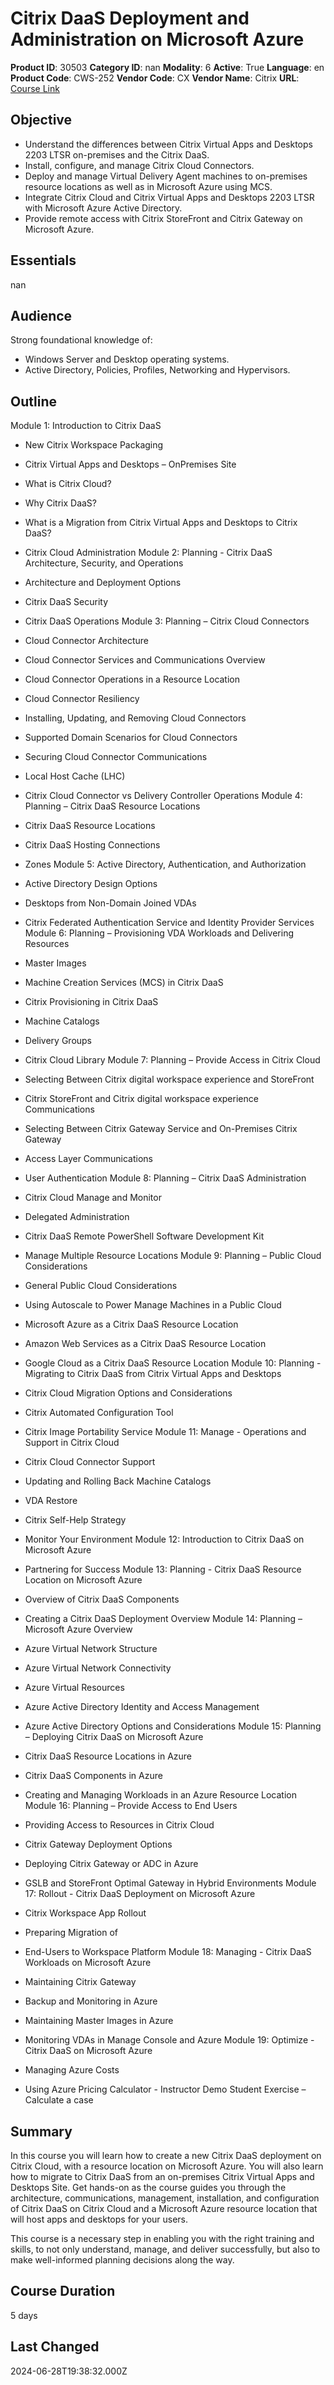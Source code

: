 # Citrix DaaS Deployment and Administration on Microsoft Azure

**Product ID**: 30503
**Category ID**: nan
**Modality**: 6
**Active**: True
**Language**: en
**Product Code**: CWS-252
**Vendor Code**: CX
**Vendor Name**: Citrix
**URL**: [Course Link](https://www.fastlaneus.com/course/citrix-cws-252)

## Objective
- Understand the differences between Citrix Virtual Apps and Desktops 2203 LTSR on-premises and the Citrix DaaS.
- Install, configure, and manage Citrix Cloud Connectors.
- Deploy and manage Virtual Delivery Agent machines to on-premises resource locations as well as in Microsoft Azure using MCS.
- Integrate Citrix Cloud and Citrix Virtual Apps and Desktops 2203 LTSR with Microsoft Azure Active Directory.
- Provide remote access with Citrix StoreFront and Citrix Gateway on Microsoft Azure.

## Essentials
nan

## Audience
Strong foundational knowledge of:


- Windows Server and Desktop operating systems.
- Active Directory, Policies, Profiles, Networking and Hypervisors.

## Outline
Module 1: Introduction to Citrix DaaS 


- New Citrix Workspace Packaging
- Citrix Virtual Apps and Desktops – OnPremises Site
- What is Citrix Cloud?
- Why Citrix DaaS?
- What is a Migration from Citrix Virtual Apps and Desktops to Citrix DaaS?
- Citrix Cloud Administration
Module 2: Planning - Citrix DaaS Architecture, Security, and Operations


- Architecture and Deployment Options
- Citrix DaaS Security
- Citrix DaaS Operations
Module 3: Planning – Citrix Cloud Connectors


- Cloud Connector Architecture
- Cloud Connector Services and Communications Overview
- Cloud Connector Operations in a Resource Location
- Cloud Connector Resiliency
- Installing, Updating, and Removing Cloud Connectors
- Supported Domain Scenarios for Cloud Connectors
- Securing Cloud Connector Communications
- Local Host Cache (LHC)
- Citrix Cloud Connector vs Delivery Controller Operations
Module 4: Planning – Citrix DaaS Resource Locations


- Citrix DaaS Resource Locations
- Citrix DaaS Hosting Connections
- Zones
Module 5: Active Directory, Authentication, and Authorization


- Active Directory Design Options
- Desktops from Non-Domain Joined VDAs
- Citrix Federated Authentication Service and Identity Provider Services
Module 6: Planning – Provisioning VDA Workloads and Delivering Resources


- Master Images
- Machine Creation Services (MCS) in Citrix DaaS
- Citrix Provisioning in Citrix DaaS
- Machine Catalogs
- Delivery Groups
- Citrix Cloud Library
Module 7: Planning – Provide Access in Citrix Cloud


- Selecting Between Citrix digital workspace experience and StoreFront
- Citrix StoreFront and Citrix digital workspace experience Communications
- Selecting Between Citrix Gateway Service and On-Premises Citrix Gateway
- Access Layer Communications
- User Authentication
Module 8: Planning – Citrix DaaS Administration


- Citrix Cloud Manage and Monitor
- Delegated Administration
- Citrix DaaS Remote PowerShell Software Development Kit
- Manage Multiple Resource Locations
Module 9: Planning – Public Cloud Considerations


- General Public Cloud Considerations
- Using Autoscale to Power Manage Machines in a Public Cloud
- Microsoft Azure as a Citrix DaaS Resource Location
- Amazon Web Services as a Citrix DaaS Resource Location
- Google Cloud as a Citrix DaaS Resource Location
Module 10: Planning - Migrating to Citrix DaaS from Citrix Virtual Apps and Desktops


- Citrix Cloud Migration Options and Considerations
- Citrix Automated Configuration Tool
- Citrix Image Portability Service
Module 11: Manage - Operations and Support in Citrix Cloud


- Citrix Cloud Connector Support
- Updating and Rolling Back Machine Catalogs
- VDA Restore
- Citrix Self-Help Strategy
- Monitor Your Environment
Module 12: Introduction to Citrix DaaS on Microsoft Azure


- Partnering for Success
Module 13: Planning - Citrix DaaS Resource Location on Microsoft Azure


- Overview of Citrix DaaS Components
- Creating a Citrix DaaS Deployment Overview
Module 14: Planning – Microsoft Azure Overview


- Azure Virtual Network Structure
- Azure Virtual Network Connectivity
- Azure Virtual Resources
- Azure Active Directory Identity and Access Management
- Azure Active Directory Options and Considerations
Module 15: Planning – Deploying Citrix DaaS on Microsoft Azure


- Citrix DaaS Resource Locations in Azure
- Citrix DaaS Components in Azure
- Creating and Managing Workloads in an Azure Resource Location
Module 16: Planning – Provide Access to End Users


- Providing Access to Resources in Citrix Cloud
- Citrix Gateway Deployment Options
- Deploying Citrix Gateway or ADC in Azure
- GSLB and StoreFront Optimal Gateway in Hybrid Environments
Module 17: Rollout - Citrix DaaS Deployment on Microsoft Azure


- Citrix Workspace App Rollout
- Preparing Migration of
- End-Users to Workspace Platform
Module 18: Managing - Citrix DaaS Workloads on Microsoft Azure


- Maintaining Citrix Gateway
- Backup and Monitoring in Azure
- Maintaining Master Images in Azure
- Monitoring VDAs in Manage Console and Azure
Module 19: Optimize - Citrix DaaS on Microsoft Azure


- Managing Azure Costs
- Using Azure Pricing Calculator - Instructor Demo
Student Exercise – Calculate a case

## Summary
In this course you will learn how to create a new Citrix DaaS deployment on Citrix Cloud, with a resource location on Microsoft Azure. You will also learn how to migrate to Citrix DaaS from an on-premises Citrix Virtual Apps and Desktops Site. Get hands-on as the course guides you through the architecture, communications, management, installation, and configuration of Citrix DaaS on Citrix Cloud and a Microsoft Azure resource location that will host apps and desktops for your users.

This course is a necessary step in enabling you with the right training and skills, to not only understand, manage, and deliver successfully, but also to make well-informed planning decisions along the way.

## Course Duration
5 days

## Last Changed
2024-06-28T19:38:32.000Z
